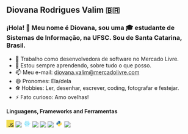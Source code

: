 ## Diovana Rodrigues Valim :brazil:
### ¡Hola! 👋 Meu nome é Diovana, sou uma 🎓 estudante de Sistemas de Informação, na UFSC. Sou de Santa Catarina, Brasil. 

- 🔭 Trabalho como desenvolvedora de software no Mercado Livre.
- 🌱 Estou sempre aprendendo, sobre tudo o que posso.
- 📫 Meu e-mail: diovana.valim@mercadolivre.com
- 😄 Pronomes: Ela/dela
- ⚽ Hobbies: Ler, desenhar, escrever, coding, fotografar e festejar.
- ⚡ Fato curioso: Amo ovelhas! 

**Linguagens, Frameworks and Ferramentas**

<code><img height="20" src="https://raw.githubusercontent.com/github/explore/80688e429a7d4ef2fca1e82350fe8e3517d3494d/topics/javascript/javascript.png"></code>
<code><img height="20" src="https://cdn.jsdelivr.net/gh/devicons/devicon/icons/typescript/typescript-original.svg"></code>
<code><img height="20" src="https://raw.githubusercontent.com/github/explore/80688e429a7d4ef2fca1e82350fe8e3517d3494d/topics/react/react.png"></code>
<code><img height="20" src="https://cdn.jsdelivr.net/gh/devicons/devicon/icons/nodejs/nodejs-original.svg"></code>
<code><img height="20" src="https://cdn.jsdelivr.net/gh/devicons/devicon/icons/postgresql/postgresql-original.svg" /></code>
<code><img height="20" src="https://cdn4.iconfinder.com/data/icons/logos-and-brands/512/285_R_Project_logo-512.png"></code>
<code><img height="20" src="https://raw.githubusercontent.com/github/explore/80688e429a7d4ef2fca1e82350fe8e3517d3494d/topics/python/python.png"></code>
<code><img height="20" src="https://www.ifpe.edu.br/campus/palmares/noticias/curso-de-extensao-em-java/javalogo.png"></code>
